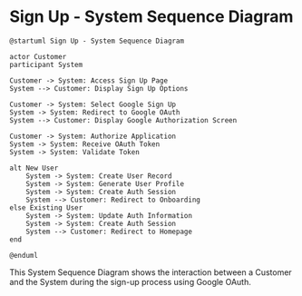 # Sign Up - System Sequence Diagram

```plantuml
@startuml Sign Up - System Sequence Diagram

actor Customer
participant System

Customer -> System: Access Sign Up Page
System --> Customer: Display Sign Up Options

Customer -> System: Select Google Sign Up
System -> System: Redirect to Google OAuth
System --> Customer: Display Google Authorization Screen

Customer -> System: Authorize Application
System -> System: Receive OAuth Token
System -> System: Validate Token

alt New User
    System -> System: Create User Record
    System -> System: Generate User Profile
    System -> System: Create Auth Session
    System --> Customer: Redirect to Onboarding
else Existing User
    System -> System: Update Auth Information
    System -> System: Create Auth Session
    System --> Customer: Redirect to Homepage
end

@enduml
```

This System Sequence Diagram shows the interaction between a Customer and the System during the sign-up process using Google OAuth.
